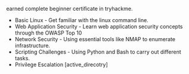 earned complete beginner certificate in tryhackme.
- Basic Linux - Get familiar with the linux command line.
- Web Application Security - Learn web application security concepts through the OWASP Top 10
- Network Security - Using essential tools like NMAP to enumerate infrastructure.
- Scripting Challenges - Using Python and Bash to carry out different tasks.
- Privilege Escalation
[active_direcotry]
